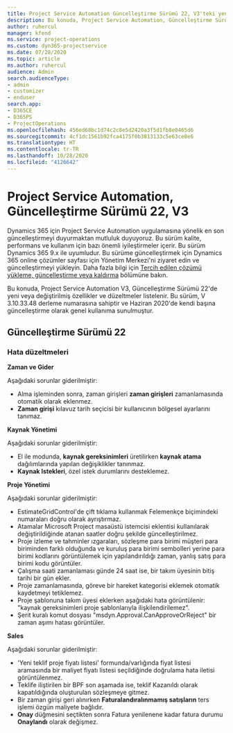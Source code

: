 ```yaml
---
title: Project Service Automation Güncelleştirme Sürümü 22, V3'teki yenilikler veya değişiklikler
description: Bu konuda, Project Service Automation, Güncelleştirme Sürümü 22, V3'teki özellikler ve düzeltmeler listelenir.
author: ruhercul
manager: kfend
ms.service: project-operations
ms.custom: dyn365-projectservice
ms.date: 07/28/2020
ms.topic: article
ms.author: ruhercul
audience: Admin
search.audienceType:
- admin
- customizer
- enduser
search.app:
- D365CE
- D365PS
- ProjectOperations
ms.openlocfilehash: 456ed68bc1d74c2c8e5d2420a3f5d1fb8e0465d6
ms.sourcegitcommit: 4cf1dc1561b92fca4175f0b3813133c5e63ce8e6
ms.translationtype: HT
ms.contentlocale: tr-TR
ms.lasthandoff: 10/28/2020
ms.locfileid: "4126642"
---
```

# <a name="project-service-automation-update-release-22-v3"></a>Project Service Automation, Güncelleştirme Sürümü 22, V3

Dynamics 365 için Project Service Automation uygulamasına yönelik en son güncelleştirmeyi duyurmaktan mutluluk duyuyoruz. Bu sürüm kalite, performans ve kullanım için bazı önemli iyileştirmeler içerir. Bu sürüm Dynamics 365 9.x ile uyumludur. Bu sürüme güncelleştirmek için Dynamics 365 online çözümler sayfası için Yönetim Merkezi'ni ziyaret edin ve güncelleştirmeyi yükleyin. Daha fazla bilgi için [Tercih edilen çözümü yükleme, güncelleştirme veya kaldırma](https://docs.microsoft.com/power-platform/admin/install-remove-preferred-solution) bölümüne bakın.

Bu konuda, Project Service Automation V3, Güncelleştirme Sürümü 22'de yeni veya değiştirilmiş özellikler ve düzeltmeler listelenir. Bu sürüm, V 3.10.33.48 derleme numarasına sahiptir ve Haziran 2020'de kendi başına güncelleştirme olarak genel kullanıma sunulmuştur.

## <a name="update-release-22"></a>Güncelleştirme Sürümü 22

### <a name="bug-fixes"></a>Hata düzeltmeleri



**Zaman ve Gider**

Aşağıdaki sorunlar giderilmiştir:

- Alma işleminden sonra, zaman girişleri **zaman girişleri** zamanlamasında otomatik olarak eklenmez.
- **Zaman girişi** kılavuz tarih seçicisi bir kullanıcının bölgesel ayarlarını tanımaz.

**Kaynak Yönetimi**

Aşağıdaki sorunlar giderilmiştir:

- El ile modunda, **kaynak gereksinimleri** üretilirken **kaynak atama** dağılımlarında yapılan değişiklikler tanınmaz.
- **Kaynak Istekleri**, özel istek durumlarını desteklemez.

**Proje Yönetimi**

Aşağıdaki sorunlar giderilmiştir:

- EstimateGridControl'de çift tıklama kullanmak Felemenkçe biçimindeki numaraları doğru olarak ayrıştırmaz.
- Atamalar Microsoft Project masaüstü istemcisi eklentisi kullanılarak değiştirildiğinde atanan saatler doğru şekilde güncelleştirilmez.
- Proje izleme ve tahminler ızgaraları, sözleşme para birimi müşteri para biriminden farklı olduğunda ve kuruluş para birimi sembolleri yerine para birimi kodlarını görüntülemek için yapılandırıldığı zaman, yanlış satış para birimi kodu görüntüler.
- Çalışma saati zamanlaması günde 24 saat ise, bir takım üyesinin bitiş tarihi bir gün ekler.
- Proje zamanlamasında, göreve bir hareket kategorisi eklemek otomatik kaydetmeyi tetiklemez.
- Proje şablonuna takım üyesi eklerken aşağıdaki hata görüntülenir: "kaynak gereksinimleri proje şablonlarıyla ilişkilendirilemez". 
- Şerit kuralı komut dosyası "msdyn.Approval.CanApproveOrReject" bir zaman aşımı hatası görüntüler.

**Sales**

Aşağıdaki sorunlar giderilmiştir:

- 'Yeni teklif proje fiyatı listesi' formunda/varlığında fiyat listesi aramasında bir maliyet fiyatı listesi seçildiğinde doğrulama hata iletisi görüntülenmez.
- Teklife iliştirilen bir BPF son aşamada ise, teklif Kazanıldı olarak kapatıldığında oluşturulan sözleşmeye gitmez.
- Bir zaman girişi geri alınırken **Faturalandıralınmamış satışların** ters işlemi özgün maliyete bağlıdır.
- **Onay** düğmesini seçtikten sonra Fatura yenilenene kadar fatura durumu **Onaylandı** olarak değişmez.
